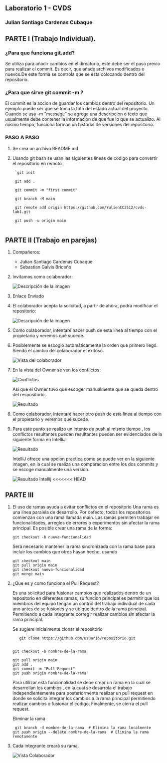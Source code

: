 ## Laboratorio 1 - CVDS 
### Julian Santiago Cardenas Cubaque


## PARTE I (Trabajo Individual).

### ¿Para que funciona git.add?
Se utiliza para añadir cambios en el directorio, este debe ser el paso previo para realizar el commit. Es decir, que añade archivos modificados o nuevos.De este forma se controla que se esta colocando
dentro del repositorio.

### ¿Para que sirve git commit -m ?

El commit es la accion de guardar los cambios dentro del repositorio. Un ejemplo puede ser que se toma la foto del estado actual del proyecto. Cuando se usa -m "message" se agrega una descripcion
o texto que usualmente debe contener la informacion de que fue lo que se actualizo. Al mismo tiempo, funciona forman un historial de versiones del repositorio. 

### PASO A PASO 

1. Se crea un archivo README.md
2. Usando git bash se usan las siguientes lineas de codigo para convertir el repositorio en remoto

        `git init

        git add .

        git commit -m "first commit"

        git branch -M main

        git remote add origin https://github.com/YulienCC2512/cvds-lab1.git

        git push -u origin main
        `



## PARTE II (Trabajo en parejas)

1. Compañeros:
   - Julian Santiago Cardenas Cubaque
   - Sebastian Galvis Briceño

2. Invitamos como colaborador: 

   ![Descripción de la imagen](IMAGES/collaborator.png)

3. Enlace Enviado

4. El colaborador acepta la solicitud, a partir de ahora, podrá modificar el repositorio:

   ![Descripción de la imagen](IMAGES/acceptCollaboration.png)



5. Como colaborador, intentaré hacer push de esta línea al tiempo con el propietario y veremos qué sucede.

6. Posiblemente se escogió automáticamente la orden que primero llegó. Siendo el cambio del colaborador el exitoso.

   ![Vista del colaborador](IMAGES/collaboratorView.png)

7. En la vista del Owner se ven los conflictos: 
 
   ![Conflictos](IMAGES/Conflictos.png)

   Asi que el Owner tuvo que escoger manualmente que se queda dentro del respositorio. 

   ![Resultado](IMAGES/DespuesConflicto.png)

8. Como colaborador, intentaré hacer otro push de esta línea al tiempo con el propietario y veremos qué sucede.

9. Para este punto se realizo un intento de push al mismo tiempo , los conflictos resultantes pueden resultantes pueden ser evidenciados
   de la siguiente forma en IntelliJ.

   ![Resultado](IMAGES/ConflictoIntellij.png)


   IntelliJ ofrece una opcion practica como se puede ver en la siguiente imagen, en la cual se realiza una comparacion entre los dos commits
   y se escoge manualmente una version.

   ![Resultado Intellij](IMAGES/ResultadoIntellij.png)
<<<<<<< HEAD


## PARTE III

1. El uso de ramas ayuda a evitar conflictos en el repositorio Una rama es una línea paralela de desarrollo. Por defecto, todos los 
   repositorios comienzan con una rama llamada main. Las ramas permiten trabajar en funcionalidades, arreglos de errores o experimentos 
   sin afectar la rama principal.
   Es posible crear una rama de la forma:
   ```git
   git checkout -b nueva-funcionalidad
   ```
   Será necesario mantener la rama sincronizada con la rama base para incluir los cambios que otros hayan hecho, usando
   ```git  
   git checkout main
   git pull origin main
   git checkout nueva-funcionalidad
   git merge main
   ```


2. ¿Que es y como funciona el Pull Request?

   Es una solicitud para fusionar cambios que realizados dentro de un repositorio en diferentes ramas, su funcion principal
   es permitir que los miembros del equipo tengan un control del trabajo individual de cada uno antes de se fusiones
   y se ubique dentro de la rama principal. Permitiendo a cada integrante corregir realizar cambios sin afectar la rama
   principal.

   Se sugiere inicialmente clonar el repositorio

   ```git 
      git clone https://github.com/usuario/repositorio.git
   ```

   ```git

   git checkout -b nombre-de-la-rama 
   ```

   ```git 
   git pull origin main  
   git add .
   git commit -m "Pull Request"
   git push origin nombre-de-la-rama

   ```
   

   Para utilizar esta funcionalidad se debe crear un rama en la cual se desarrollan los cambios , en la cual se desarrola 
   el trabajo independientemente para posteriormente realizar un pull request en donde se solicita integrar los cambios a 
   la rama principal permitiendo realizar cambios o fusionar el codigo. Finalmente, se cierra el pull request.

   Eliminar la rama

   ```git
    git branch -d nombre-de-la-rama  # Elimina la rama localmente
   git push origin --delete nombre-de-la-rama  # Elimina la rama remotamente

   ```

3. Cada integrante creará su rama.

   ![Vista Colaborador](IMAGES/vistaColaboradorBranch.png)